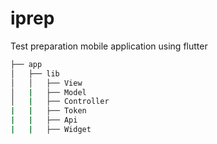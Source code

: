 # iprep
Test preparation mobile application using flutter

```bash
├── app
│   ├── lib
│   │   ├── View
│   |   ├── Model
│   |   ├── Controller
|   |   ├── Token
|   |   ├── Api 
|   |   ├── Widget
```
